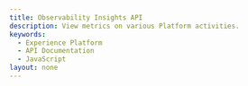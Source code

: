 ```yaml
---
title: Observability Insights API
description: View metrics on various Platform activities.
keywords: 
  - Experience Platform
  - API Documentation
  - JavaScript
layout: none
--- 
```

<RedoclyAPIBlock src="experience-platform-apis/static/swagger-specs/observability-insights.yaml"/>